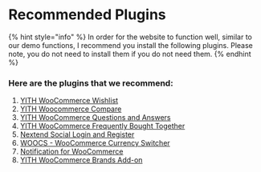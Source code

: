 # Recommended Plugins

{% hint style="info" %}
In order for the website to function well, similar to our demo functions, I recommend you install the following plugins. Please note, you do not need to install them if you do not need them.
{% endhint %}

### **Here are the plugins that we recommend:**

1. [YITH WooCommerce Wishlist](https://wordpress.org/plugins/yith-woocommerce-wishlist/)
2. [YITH Woocommerce Compare](https://wordpress.org/plugins/yith-woocommerce-compare/)
3. [YITH WooCommerce Questions and Answers](https://wordpress.org/plugins/yith-woocommerce-questions-and-answers/)
4. [YITH WooCommerce Frequently Bought Together](https://wordpress.org/plugins/yith-woocommerce-frequently-bought-together/)
5. [Nextend Social Login and Register](https://wordpress.org/plugins/nextend-facebook-connect/)
6. [WOOCS - WooCommerce Currency Switcher](https://wordpress.org/plugins/woocommerce-currency-switcher/)
7. [Notification for WooCommerce](https://wordpress.org/plugins/woo-notification/)
8. [YITH WooCommerce Brands Add-on](https://wordpress.org/plugins/yith-woocommerce-brands-add-on/)
